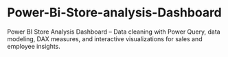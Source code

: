 # Power-Bi-Store-analysis-Dashboard
Power BI Store Analysis Dashboard – Data cleaning with Power Query, data modeling, DAX measures, and interactive visualizations for sales and employee insights.
